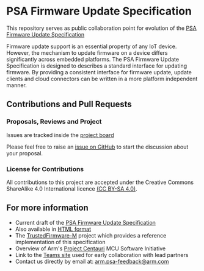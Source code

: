 # PSA Firmware Update Specification

This repository serves as public collaboration point for evolution of the [PSA Firmware Update Specification](https://developer.arm.com/documentation/ihi0093/0000/?lang=en)

Firmware update support is an essential property of any IoT device. However, the mechanism to update firmware on a device differs significantly across embedded platforms. The PSA Firmware Update Specification is designed to describes a standard interface for updating firmware. By providing a consistent interface for firmware update, update clients and cloud connectors can be written in a more platform independent manner.

## Contributions and Pull Requests

### Proposals, Reviews and Project

Issues are tracked inside the [project board](https://github.com/ARM-software/psa-firmware-update-spec/projects/1)

Please feel free to raise an [issue on GitHub](https://github.com/ARM-software/psa-firmware-update-spec/issues)
to start the discussion about your proposal.

### License for Contributions

All contributions to this project are accepted under the Creative Commons ShareAlike 4.0 International licence [(CC BY-SA 4.0)](https://creativecommons.org/licenses/by-sa/4.0/).

## For more information

- Current draft of the [PSA Firmware Update Specification](https://developer.arm.com/documentation/ihi0093/0000/?lang=en)
- Also available in [HTML format](https://arm-software.github.io/psa-firmware-update-spec/v0.7-beta)
- The [TrustedFirmware-M](https://www.trustedfirmware.org/projects/tf-m/) project which provides a reference implementation of this specification
- Overview of Arm's [Project Centauri](https://www.arm.com/solutions/iot/project-centauri) MCU Software Initiative
- Link to the [Teams site](https://teams.microsoft.com/l/team/19%3a5W_MmmLBGuENZdGu8cUpKJ-evDkrcQeTnXZvw2QhpAk1%40thread.tacv2/conversations?groupId=68b38efe-cbb8-4c80-8932-40962a2bc879&tenantId=f34e5979-57d9-4aaa-ad4d-b122a662184d) used for early collaboration with lead partners
- Contact us directly by email at: [arm.psa-feedback@arm.com](mailto:arm.psa-feedback@arm.com)

